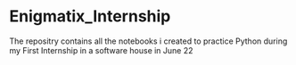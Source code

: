 # Enigmatix_Internship

The repositry contains all the notebooks i created to practice Python during my First Internship in a software house in June 22
